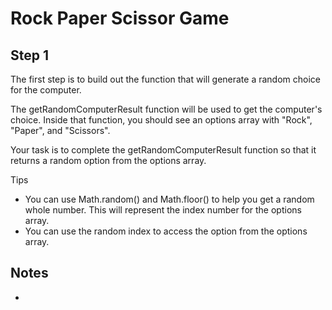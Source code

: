 # Rock Paper Scissor Game

## Step 1

The first step is to build out the function that will generate a random choice for the computer.

The getRandomComputerResult function will be used to get the computer's choice. Inside that function, you should see an options array with "Rock", "Paper", and "Scissors".

Your task is to complete the getRandomComputerResult function so that it returns a random option from the options array.

Tips

- You can use Math.random() and Math.floor() to help you get a random whole number. This will represent the index number for the options array.
- You can use the random index to access the option from the options array.

## Notes

-
